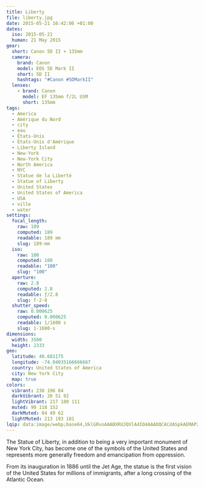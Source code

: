 ```yaml
---
title: Liberty
file: liberty.jpg
date: 2015-05-21 16:42:06 +01:00
dates:
  iso: 2015-05-21
  human: 21 May 2015
gear:
  short: Canon 5D II + 135mm
  camera:
    brand: Canon
    model: EOS 5D Mark II
    short: 5D II
    hashtags: "#Canon #5DMarkII"
  lenses:
    - brand: Canon
      model: EF 135mm f/2L USM
      short: 135mm
tags:
  - America
  - Amérique du Nord
  - city
  - eau
  - États-Unis
  - États-Unis d'Amérique
  - Liberty Island
  - New-York
  - New-York City
  - North America
  - NYC
  - Statue de la Liberté
  - Statue of Liberty
  - United States
  - United States of America
  - USA
  - ville
  - water
settings:
  focal_length:
    raw: 189
    computed: 189
    readable: 189 mm
    slug: 189-mm
  iso:
    raw: 100
    computed: 100
    readable: "100"
    slug: "100"
  aperture:
    raw: 2.8
    computed: 2.8
    readable: ƒ/2.8
    slug: f-2-8
  shutter_speed:
    raw: 0.000625
    computed: 0.000625
    readable: 1/1600 s
    slug: 1-1600-s
dimensions:
  width: 3500
  height: 2333
geo:
  latitude: 40.681175
  longitude: -74.04035166666667
  country: United States of America
  city: New York City
  map: true
colors:
  vibrant: 238 196 84
  darkVibrant: 20 51 92
  lightVibrant: 217 180 111
  muted: 90 118 152
  darkMuted: 84 49 62
  lightMuted: 213 193 181
lqip: data:image/webp;base64,UklGRvoAAABXRUJQVlA4IO4AAADQCACdASpkAEMAP2mev1i6q7WjsH47w1AtCWUG+Bsu5j82MJ680kuwxvUtIIhtNmFUEaJoxrWzm0g/NcucuYDSj0s0sxHscobhfn3y+Z4AAP7NPixOxV7aRxjbtzx7KpqCKTjw5VqkEUTCOp7nPfYugakLQRKVq4sYIv+JRqC2vfbYKKXzI8RaXlIbrdRDwLIWCgN1bnTcWHipMZnCLsxpdKYuu6oA99XhZZfJX3vUPrx8oYYMdYOxgYbE7NxfgonYuEHF/c5BG3cNnE1YD6Snx+PNcw/OOiYQ+JtEnCluEdNQShvlSsT4/t7zcAAA
---
```


The Statue of Liberty, in addition to being a very important monument of New York City, has become one of the symbols of the United States and represents more generally freedom and emancipation from oppression.

From its inauguration in 1886 until the Jet Age, the statue is the first vision of the United States for millions of immigrants, after a long crossing of the Atlantic Ocean.
